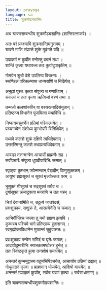 ```yaml
---
layout: prayoga
language: sa
title: शुक्रमौढ्यशान्तिः
---
```



अथ श्रावणसम्बन्धीय शुक्रमौढ्यशान्तिः (शान्तिरत्नाकरे) ॥

अतः परं प्रवक्ष्यामि शुक्रशान्तिमनुत्तमम् ।  
श्रावणे मासि संप्राप्ते शुक्रे मूढंगते यदि ॥ 

उपाकर्म न कुर्वीत मनोस्तु वचनं तथा ।  
शान्तिं कृत्वा यथावच्च ततः कुर्यादुपाकृतिम् ॥ 

गोमयेन शुचौ देशे उपलिप्य विचक्षणः ।  
स्थण्डिलं परिकल्प्याथ धान्यराशिं च निक्षिपेत् ॥ 

अनुज्ञां पुरतः कृत्वा संपूज्य च गणाधिपम् ।  
संकल्पं च ततः कृत्वा ऋत्विजां वरणं तथा ॥ 

तन्मध्ये कलशांस्त्रीन् वा वस्त्ररत्नादिसंयुतान् ।  
प्रतिष्ठाप्य विधानेन पूजयित्वा यथाविधि ॥ 

निष्कत्रयसुवर्णेन प्रतिमां परिकल्पयेत् ।  
पञ्चगव्येन संशोध्य कुम्भोपरि विनिक्षिपेत् ॥ 

मध्यमे कलशे शुक्रं दक्षिणे त्वधिदेवताम् ।  
उत्तरस्मिन्तु कलशे तथाप्रत्यधिदेवताम् ॥ 

आवाह्य तत्तन्मन्त्रेण आचार्यो ब्राह्मणैः सह ।  
सर्वोपचारैः संपूज्य धूपदीपादिभिः क्रमात् ॥ 

स्पृष्ट्वा कुम्भान् जपेन्मन्त्रान् वेदादीन् विष्णुसूक्तकम् ।  
आयुष्यं ब्रह्मसूक्तं च सूक्तं मृत्त्योस्ततः परम् ॥ 

भूसूक्तं श्रीसूक्तं च रुद्रसूक्तं तथैव च ।  
दुर्गासूक्तं क्रमादुक्त्वा मन्त्राणि च ततः परम् ॥ 

चित्रं देवानामिति च, उदुत्यं जातवेदसं,  
प्रवःशुक्राय, सशुक्रं ते, आसत्येनेति च क्रमात् ॥ 

आभिर्गीर्भिश्च जप्त्वा तु नमो ब्रह्मण इत्यपि ।  
कुम्भस्य पश्चिमे भागे प्रतिष्ठाप्य हुताशनम् ।  
स्वगृह्योक्तविधानेन मुखान्तं जुहुयात्ततः ॥ 

प्रवःशुक्राय मन्त्रेण समिदं च घृतैः क्रमात् ।  
आदावौदुम्बरीभिः स्याच्छतमष्टोत्तरं हुनेत् ॥  
ततः स्विष्टकृतं हुत्वा तन्त्रशेषं समापयेत् ॥

अनन्तरं कुम्भमुद्वास्य वटुमभिषिञ्चयेत्, आचार्याय प्रतिमां दद्यात् ॥  
गोधूमदानं कृत्वा ॥ ब्राह्मणान् भोजयेत्, आशिषो वाचयेत् ॥  
अनन्तरं उपाकृतं कुर्यात्, सर्वत्र श्रवणं कृत्वा ॥ सर्वसाधारणम् ॥ 

इति श्रावणसम्बन्धीयशुक्रमौढ्यशान्तिः ॥ 